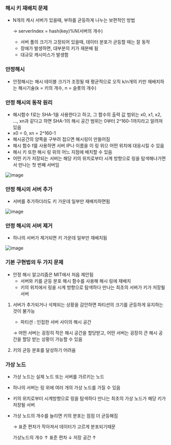 ### 해시 키 재배치 문제
- N개의 캐시 서버가 있을때, 부하를 균등하게 나누는 보편적인 방법
    
    → serverIndex = hash(key)%N(서버의 개수)
    
    - 서버 풀의 크기가 고정되어 있을때, 데이터 분포가 균등할 때는 잘 동작
    - 장애가 발생하면, 대부분의 키가 재분배 됨
    - 대규모 캐시미스가 발생함

### 안정해시

- 안정해시는 해시 테이블 크기가 조정될 때 평균적으로 오직 k/n개의 키만 재배치하는 해시기술(k = 키의 개수, n = 슬롯의 개수)

### 안정 해시의 동작 원리

- 해시함수 f로는 SHA-1을 사용한다고 하고, 그 함수의 출력 값 범위는 x0, x1, x2, …, xn과 같다고 하면 SHA-1의 해시 공간 범위는 0부터 2^160-1까지라고 알려져있음
- x0 = 0, xn = 2^160-1
- 해시공간의 양쪽을 구부려 접으면 해시링이 만들어짐
- 해시 함수 f를 사용하면 서버 IP나 이름을 이 링 위으 어떤 위치에 대응시킬 수 있음
- 해시 키 또한 해시 링 위의 어느 지점에 배치할 수 있음
- 어떤 키가 저장되는 서버는 해당 키의 위치로부터 시계 방향으로 링을 탐색해나가면서 만나는 첫 번째 서버임

![image](https://github.com/user-attachments/assets/d2f3495c-1fa0-4394-b7d2-5dff4199c0bc)


### 안정 해시의 서버 추가

- 서버를 추가하더라도 키 가운데 일부만 재배치하면됨

![image](https://github.com/user-attachments/assets/4c35d504-88d2-4bda-b283-4657e22b7f9b)


### 안정 해시의 서버 제거

- 하나의 서버가 제거되면 키 가운데 일부만 재배치됨

![image](https://github.com/user-attachments/assets/ee4bbfe5-f072-4b07-8a18-8eabc7d37545)


### 기본 구현법의 두 가지 문제

- 안정 해시 알고리즘은 MIT에서 처음 제안됨
    - 서버와 키를 균등 분포 해시 함수를 사용해 해시 링에 재배치
    - 키의 위치에서 링을 시계 방향으로 탐색하다 만나는 최초의 서버가 키가 저장될 서버
1. 서버가 추가되거나 삭제되는 상황을 감안하면 파티션의 크기를 균등하게 유지하는 것이 불가능
    - 파티션 : 인접한 서버 사이의 해시 공간
    
    → 어떤 서버는 굉장히 작은 해시 공간을 할당받고, 어떤 서버는 굉장히 큰 해시 공간을 할당 받는 상황이 가능할 수 있음
    
2.  키의 균등 분포를 달성하기 어려움

### 가상 노드

- 가상 노드는 실제 노드 또는 서버를 가르키는 노드
- 하나의 서버는 링 위에 여러 개의 가상 노드를 가질 수 있음
- 키의 위치로부터 시계방향으로 링을 탐색하다 만나는 최초의 가상 노드가 해당 키가 저장될 서버
- 가상 노드의 개수를 늘리면 키의 분포는 점점 더 균등해짐
    
    → 표준 편차가 작아져서 데이터가 고르게 분포되기때문
    
    가상노드의 개수 ↑ 표준 편차 ↓ 저장 공간 ↑
